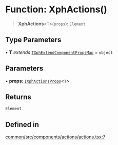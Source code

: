 # Function: XphActions()

> **XphActions**\<`T`\>(`props`): `Element`

## Type Parameters

• **T** *extends* [`TXphExtendComponentPropsMap`](../type-aliases/TXphExtendComponentPropsMap.md) = `object`

## Parameters

• **props**: [`IXphActionsProps`](../interfaces/IXphActionsProps.md)\<`T`\>

## Returns

`Element`

## Defined in

[common/src/components/actions/actions.tsx:7](https://github.com/XiaoPiHong/xph-crud/blob/7515b2133578ebc5c9e01d24589011620605cd71/packages/common/src/components/actions/actions.tsx#L7)
